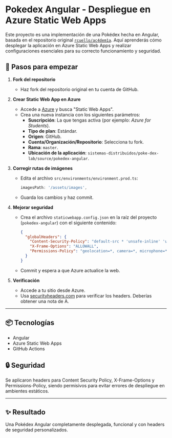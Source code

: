 # Pokedex Angular - Despliegue en Azure Static Web Apps

Este proyecto es una implementación de una Pokédex hecha en Angular, basada en el repositorio original [`rcuello/ac4dem1a`](https://github.com/rcuello/ac4dem1a). Aquí aprenderás cómo desplegar la aplicación en Azure Static Web Apps y realizar configuraciones esenciales para su correcto funcionamiento y seguridad.

## 🚀 Pasos para empezar

1. **Fork del repositorio**
   - Haz fork del repositorio original en tu cuenta de GitHub.

2. **Crear Static Web App en Azure**
   - Accede a [Azure](https://portal.azure.com) y busca "Static Web Apps".
   - Crea una nueva instancia con los siguientes parámetros:
     - **Suscripción**: La que tengas activa (por ejemplo: *Azure for Students*).
     - **Tipo de plan**: Estándar.
     - **Origen**: GitHub.
     - **Cuenta/Organización/Repositorio**: Selecciona tu fork.
     - **Rama**: `master`.
     - **Ubicación de la aplicación**: `sistemas-distribuidos/poke-dex-lab/source/pokedex-angular`.

3. **Corregir rutas de imágenes**
   - Edita el archivo `src/environments/environment.prod.ts`:
     ```ts
     imagesPath: '/assets/images',
     ```
   - Guarda los cambios y haz commit.

4. **Mejorar seguridad**
   - Crea el archivo `staticwebapp.config.json` en la raíz del proyecto (`pokedex-angular`) con el siguiente contenido:
     ```json
     {
       "globalHeaders": {
         "Content-Security-Policy": "default-src * 'unsafe-inline' 'unsafe-eval' data: blob:;",
         "X-Frame-Options": "ALLOWALL",
         "Permissions-Policy": "geolocation=*, camera=*, microphone=*"
       }
     }
     ```
   - Commit y espera a que Azure actualice la web.

5. **Verificación**
   - Accede a tu sitio desde Azure.
   - Usa [securityheaders.com](https://securityheaders.com) para verificar los headers. Deberías obtener una nota de A.

---

## 📦 Tecnologías

- Angular
- Azure Static Web Apps
- GitHub Actions

## 🔒 Seguridad

Se aplicaron headers para Content Security Policy, X-Frame-Options y Permissions-Policy, siendo permisivos para evitar errores de despliegue en ambientes estáticos.

---

## ✨ Resultado

Una Pokédex Angular completamente desplegada, funcional y con headers de seguridad personalizados.